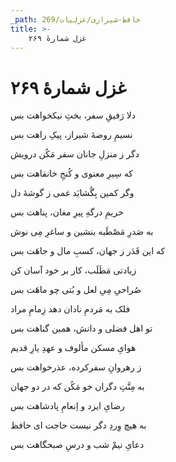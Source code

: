 ```yaml
---
_path: حافظ-شیرازی/غزلیات/269
title: >-
    غزل شمارهٔ ۲۶۹
---
```

# غزل شمارهٔ ۲۶۹

<div class="b" id="bn1"><div class="m1"><p>دلا رَفیقِ سفر، بختِ نیکخواهت بس</p></div>
<div class="m2"><p>نسیمِ روضهٔ شیراز، پیکِ راهت بس</p></div></div>
<div class="b" id="bn2"><div class="m1"><p>دگر ز منزلِ جانان سفر مَکُن درویش</p></div>
<div class="m2"><p>که سِیرِ معنوی و کُنجِ خانقاهت بس</p></div></div>
<div class="b" id="bn3"><div class="m1"><p>وگر کمین بِگُشایَد غمی ز گوشهٔ دل</p></div>
<div class="m2"><p>حریمِ درگهِ پیرِ مغان، پناهت بس</p></div></div>
<div class="b" id="bn4"><div class="m1"><p>به صَدرِ مَصْطَبه بنشین و ساغرِ مِی‌ نوش</p></div>
<div class="m2"><p>که این قَدَر ز جهان، کسبِ مال و جاهَت بس</p></div></div>
<div class="b" id="bn5"><div class="m1"><p>زیادتی مَطَلَب، کار بر خود آسان کن</p></div>
<div class="m2"><p>صُراحیِ مِیِ لعل و بُتی چو ماهَت بس</p></div></div>
<div class="b" id="bn6"><div class="m1"><p>فلک به مَردمِ نادان دهد زِمامِ مراد</p></div>
<div class="m2"><p>تو اهل فضلی و دانش، همین گناهت بس</p></div></div>
<div class="b" id="bn7"><div class="m1"><p>هوایِ مسکن مألوف و عهدِ یارِ قدیم</p></div>
<div class="m2"><p>ز رهروانِ سفرکرده، عذرخواهت بس</p></div></div>
<div class="b" id="bn8"><div class="m1"><p>به مِنَّتِ دگران خو مَکُن که در دو جهان</p></div>
<div class="m2"><p>رضایِ ایزد و اِنعامِ پادشاهت بس</p></div></div>
<div class="b" id="bn9"><div class="m1"><p>به هیچ وِردِ دگر نیست حاجت ای حافظ</p></div>
<div class="m2"><p>دعایِ نیمْ شب و درسِ صبحگاهت بس</p></div></div>
